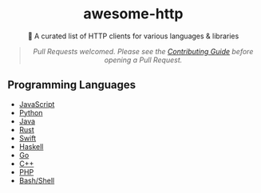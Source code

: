 <div align='center'>
  
# awesome-http
📖 A curated list of HTTP clients for various languages &amp; libraries
<br>
  
> _Pull Requests welcomed. Please see the [Contributing Guide](CONTRIBUTING.md) before opening a Pull Request._
  
</div>

[^Comment]:  Thank you awesome-scala for the template

## Programming Languages

* [JavaScript](#javascript)
* [Python](#python)
* [Java](#java)
* [Rust](#rust)
* [Swift](#swift)
* [Haskell](#haskell)
* [Go](#go)
* [C++](#c)
* [PHP](#php)
* [Bash/Shell](#bashshell)